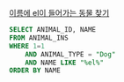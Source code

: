 [이름에 el이 들어가는 동물 찾기](https://school.programmers.co.kr/learn/courses/30/lessons/59047)

```sql
SELECT ANIMAL_ID, NAME
FROM ANIMAL_INS
WHERE 1=1
    AND ANIMAL_TYPE = "Dog" 
    AND NAME LIKE "%el%"
ORDER BY NAME
```
